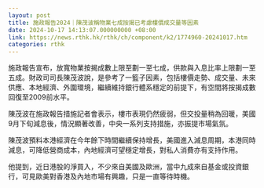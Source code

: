 ```yaml
---
layout: post
title: 施政報告2024｜陳茂波稱物業七成按揭已考慮樓價成交量等因素
date: 2024-10-17 14:13:07.000000000 +08:00
link: https://news.rthk.hk/rthk/ch/component/k2/1774960-20241017.htm
categories: rthk
---
```


施政報告宣布，放寬物業按揭成數上限至劃一至七成，供款與入息比率上限劃一至五成。財政司司長陳茂波說，是參考了一籃子因素，包括樓價走勢、成交量、未來供應、本地經濟、外圍環境，繼續維持銀行體系穩定的前提下，有空間將按揭成數回復至2009前水平。

陳茂波在施政報告措施記者會表示，樓市表現仍然疲弱，但交投量稍為回暖，美國9月下旬減息後，情況顯著改善，中央一系列支持措施，亦振提市場氣氛。

陳茂波預料本港經濟在今年餘下時間繼續保持增長，美國進入減息周期，本港同時減息，可降低營商成本，內地經濟可望穩定增長，對私人消費亦有支持作用。

他提到，近日港股的淨買入，不少來自美國及歐洲，當中九成來自基金或投資銀行，可見歐美對香港及內地市場有興趣，只是一直等待時機。
